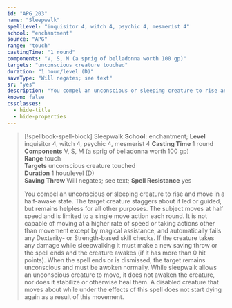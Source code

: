 ```yaml
---
id: "APG_203"
name: "Sleepwalk"
spellLevel: "inquisitor 4, witch 4, psychic 4, mesmerist 4"
school: "enchantment"
source: "APG"
range: "touch"
castingTime: "1 round"
components: "V, S, M (a sprig of belladonna worth 100 gp)"
targets: "unconscious creature touched"
duration: "1 hour/level (D)"
saveType: "Will negates; see text"
sr: "yes"
description: "You compel an unconscious or sleeping creature to rise and move in a half-awake state. The target creature staggers about if led or guided, but remains helpless for all other purposes.  The subject moves at half speed and is limited to a single move action each round. It is not capable of moving at a higher rate of speed or taking actions other than movement except by magical assistance, and automatically fails any Dexterity- or Strength-based skill checks. If the creature takes any damage while sleepwalking it must make a new saving throw or the spell ends and the creature awakes (if it has more than 0 hit points). When the spell ends or is dismissed, the target remains unconscious and must be awoken normally. While sleepwalk allows an unconscious creature to move, it does not awaken the creature, nor does it stabilize or otherwise heal them. A disabled creature that moves about while under the effects of this spell does not start dying again as a result of this movement."
known: false
cssclasses:
  - hide-title
  - hide-properties
---
```


> [!spellbook-spell-block] Sleepwalk
> **School:** enchantment; **Level** inquisitor 4, witch 4, psychic 4, mesmerist 4
> **Casting Time** 1 round  
> **Components** V, S, M (a sprig of belladonna worth 100 gp)  
> **Range** touch  
> **Targets** unconscious creature touched  
> **Duration** 1 hour/level (D)  
> **Saving Throw** Will negates; see text; **Spell Resistance** yes
> 
> You compel an unconscious or sleeping creature to rise and move in a half-awake state. The target creature staggers about if led or guided, but remains helpless for all other purposes.  The subject moves at half speed and is limited to a single move action each round. It is not capable of moving at a higher rate of speed or taking actions other than movement except by magical assistance, and automatically fails any Dexterity- or Strength-based skill checks. If the creature takes any damage while sleepwalking it must make a new saving throw or the spell ends and the creature awakes (if it has more than 0 hit points). When the spell ends or is dismissed, the target remains unconscious and must be awoken normally. While sleepwalk allows an unconscious creature to move, it does not awaken the creature, nor does it stabilize or otherwise heal them. A disabled creature that moves about while under the effects of this spell does not start dying again as a result of this movement.